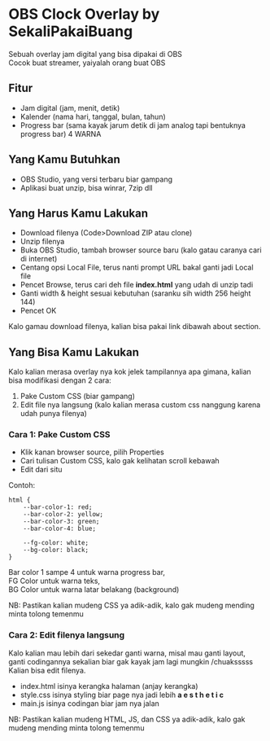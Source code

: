 # OBS Clock Overlay by SekaliPakaiBuang
Sebuah overlay jam digital yang bisa dipakai di OBS\
Cocok buat streamer, yaiyalah orang buat OBS
## Fitur
- Jam digital (jam, menit, detik)
- Kalender (nama hari, tanggal, bulan, tahun)
- Progress bar (sama kayak jarum detik di jam analog tapi bentuknya progress bar) 4 WARNA
## Yang Kamu Butuhkan
 - OBS Studio, yang versi terbaru biar gampang
 - Aplikasi buat unzip, bisa winrar, 7zip dll
## Yang Harus Kamu Lakukan
 - Download filenya (Code>Download ZIP atau clone)
 - Unzip filenya
 - Buka OBS Studio, tambah browser source baru (kalo gatau caranya cari di internet)
 - Centang opsi Local File, terus nanti prompt URL bakal ganti jadi Local file
 - Pencet Browse, terus cari deh file **index.html** yang udah di unzip tadi
 - Ganti width & height sesuai kebutuhan (saranku sih width 256 height 144)
 - Pencet OK

Kalo gamau download filenya, kalian bisa pakai link dibawah about section.
## Yang Bisa Kamu Lakukan
Kalo kalian merasa overlay nya kok jelek tampilannya apa gimana, kalian bisa modifikasi dengan 2 cara:
1. Pake Custom CSS (biar gampang)
2. Edit file nya langsung (kalo kalian merasa custom css nanggung karena udah punya filenya)
### Cara 1: Pake Custom CSS
- Klik kanan browser source, pilih Properties
- Cari tulisan Custom CSS, kalo gak kelihatan scroll kebawah
- Edit dari situ

Contoh:

    html {
    	--bar-color-1: red;
    	--bar-color-2: yellow;
    	--bar-color-3: green;
    	--bar-color-4: blue;
    	
    	--fg-color: white;
    	--bg-color: black;
    }
Bar color 1 sampe 4 untuk warna progress bar,\
FG Color untuk warna teks,\
BG Color untuk warna latar belakang (background)

NB: Pastikan kalian mudeng CSS ya adik-adik, kalo gak mudeng mending minta tolong temenmu
### Cara 2: Edit filenya langsung
Kalo kalian mau lebih dari sekedar ganti warna, misal mau ganti layout,\
ganti codingannya sekalian biar gak kayak jam lagi mungkin /chuaksssss
Kalian bisa edit filenya.

- index.html isinya kerangka halaman (anjay kerangka)
- style.css isinya styling biar page nya jadi lebih **a e s t h e t i c**
- main.js isinya codingan biar jam nya jalan

NB: Pastikan kalian mudeng HTML, JS, dan CSS ya adik-adik, kalo gak mudeng mending minta tolong temenmu
